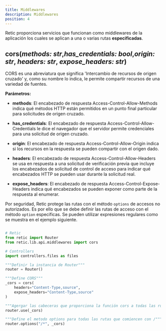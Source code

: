 ```yaml
---
title: Middlewares
description: Middlewares
position: 4
---
```


Retic proporciona servicios que funcionan como middlewares de la aplicación los cuales se aplican a una o varias rutas **especificadas**.

## cors(*methods: str*,*has_credentials: bool*,*origin: str*, *headers: str*, *expose_headers: str*)

CORS es una abreviatura que significa 'Intercambio de recursos de origen cruzado' y, como su nombre lo indica, le permite compartir recursos de una variedad de fuentes.

**Parámetros:**

* **methods**: El encabezado de respuesta Access-Control-Allow-Methods indica qué métodos HTTP están permitidos en un punto final particular para solicitudes de origen cruzado.

* **has_credentials**: El encabezado de respuesta Access-Control-Allow-Credentials le dice el navegador que el servidor permite credenciales para una solicitud de origen cruzado.

* **origin**: El encabezado de respuesta Access-Control-Allow-Origin indica si los recursos en la respuesta se pueden compartir con el origen dado.

* **headers**: El encabezado de respuesta Access-Control-Allow-Headers se usa en respuesta a una solicitud de verificación previa que incluye los encabezados de solicitud de control de acceso para indicar qué encabezados HTTP se pueden usar durante la solicitud real.

* **expose_headers**: El encabezado de respuesta Access-Control-Expose-Headers indica qué encabezados se pueden exponer como parte de la respuesta al enumerar.

Por seguridad, Retic protege las rutas con el método ``options`` de accesos no autorizados. Es por ello que se debe definir las rutas de acceso con el método ``option`` especificas. Se pueden utilizar expresiones regulares como se muestra en el ejemplo siguiente.

```python

# Retic
from retic import Router
from retic.lib.api.middlewares import cors

# Controllers
import controllers.files as files

"""Definir la instancia de Router"""
router = Router()

"""Define CORS"""
_cors = cors(
    headers="Content-Type,source",
    expose_headers="Content-Type,source"
)

"""Agergar las cabeceras que proporciona la función cors a todas las rutas"""
router.use(_cors)

"""Define el metodo options para todas las rutas que comiencen con /"""
router.options("/*", _cors)

```
